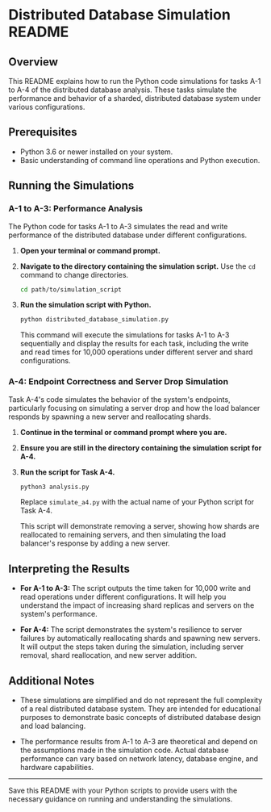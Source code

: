 
# Distributed Database Simulation README

## Overview

This README explains how to run the Python code simulations for tasks A-1 to A-4 of the distributed database analysis. These tasks simulate the performance and behavior of a sharded, distributed database system under various configurations.

## Prerequisites

- Python 3.6 or newer installed on your system.
- Basic understanding of command line operations and Python execution.

## Running the Simulations

### A-1 to A-3: Performance Analysis

The Python code for tasks A-1 to A-3 simulates the read and write performance of the distributed database under different configurations.

1. **Open your terminal or command prompt.**
2. **Navigate to the directory containing the simulation script.** Use the `cd` command to change directories.

    ```bash
    cd path/to/simulation_script
    ```

3. **Run the simulation script with Python.**

    ```bash
    python distributed_database_simulation.py
    ```

   This command will execute the simulations for tasks A-1 to A-3 sequentially and display the results for each task, including the write and read times for 10,000 operations under different server and shard configurations.

### A-4: Endpoint Correctness and Server Drop Simulation

Task A-4's code simulates the behavior of the system's endpoints, particularly focusing on simulating a server drop and how the load balancer responds by spawning a new server and reallocating shards.

1. **Continue in the terminal or command prompt where you are.**
2. **Ensure you are still in the directory containing the simulation script for A-4.**
3. **Run the script for Task A-4.**

    ```bash
    python3 analysis.py
    ```

   Replace `simulate_a4.py` with the actual name of your Python script for Task A-4.

   This script will demonstrate removing a server, showing how shards are reallocated to remaining servers, and then simulating the load balancer's response by adding a new server.

## Interpreting the Results

- **For A-1 to A-3:** The script outputs the time taken for 10,000 write and read operations under different configurations. It will help you understand the impact of increasing shard replicas and servers on the system's performance.

- **For A-4:** The script demonstrates the system's resilience to server failures by automatically reallocating shards and spawning new servers. It will output the steps taken during the simulation, including server removal, shard reallocation, and new server addition.

## Additional Notes

- These simulations are simplified and do not represent the full complexity of a real distributed database system. They are intended for educational purposes to demonstrate basic concepts of distributed database design and load balancing.

- The performance results from A-1 to A-3 are theoretical and depend on the assumptions made in the simulation code. Actual database performance can vary based on network latency, database engine, and hardware capabilities.

---

Save this README with your Python scripts to provide users with the necessary guidance on running and understanding the simulations.
